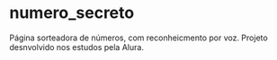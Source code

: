 # numero_secreto
 Página sorteadora de números, com reconheicmento por voz. Projeto desnvolvido nos estudos pela Alura.
